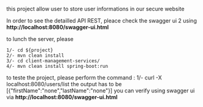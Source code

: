 this project allow user to store user informations in our secure website

In order to see the detailled API REST, pleace check the swagger ui 2 using <b>http://localhost:8080/swagger-ui.html</b>

to lunch the server, please 

    1/- cd ${project}
    2/- mvn clean install
    3/- cd client-management-services/
    4/- mvn clean install spring-boot:run


to teste the project, please perform the command :
        1/- curl -X localhost:8080/users/list
    the output has to be 
        [{"firstName":"none","lastName":"none"}]
    you can verify using swagger ui via 
        <b>http://localhost:8080/swagger-ui.html</b>